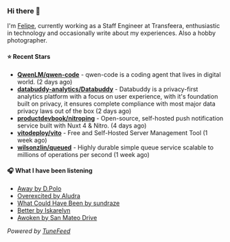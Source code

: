 ### Hi there 👋

I'm [Felipe](https://felipevm.com), currently working as a Staff Engineer at Transfeera, enthusiastic in technology and occasionally write about my experiences. Also a hobby photographer.

#### ⭐ Recent Stars
- **[QwenLM/qwen-code](https://github.com/QwenLM/qwen-code)** - qwen-code is a coding agent that lives in digital world. (2 days ago)
- **[databuddy-analytics/Databuddy](https://github.com/databuddy-analytics/Databuddy)** - Databuddy is a privacy-first analytics platform with a focus on user experience, with it&#39;s foundation built on privacy, it ensures complete compliance with most major data privacy laws out of the box (2 days ago)
- **[productdevbook/nitroping](https://github.com/productdevbook/nitroping)** - Open-source, self-hosted push notification service built with Nuxt 4 &amp; Nitro. (4 days ago)
- **[vitodeploy/vito](https://github.com/vitodeploy/vito)** - Free and Self-Hosted  Server Management Tool (1 week ago)
- **[wilsonzlin/queued](https://github.com/wilsonzlin/queued)** - Highly durable simple queue service scalable to millions of operations per second (1 week ago)

#### 🎧 What I have been listening
- [Away by D.Polo](https://open.spotify.com/track/4H1jkw5TtzebNK7OpiSthG)
- [Overexcited by Aludra](https://open.spotify.com/track/6iecAodYQ4kr1KLzj0CgOs)
- [What Could Have Been by sundraze](https://open.spotify.com/track/0X3ks3uX8C3iXGFY9Qd2yG)
- [Better by Iskarelyn](https://open.spotify.com/track/4mACgq9idslRsBBxbGOZH1)
- [Awoken by San Mateo Drive](https://open.spotify.com/track/2D5Ocww5PsqzRcyeUUWCmL)

_Powered by [TuneFeed](https://tunefeed.app?ref=github.com)_
